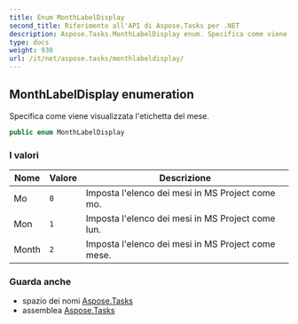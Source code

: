 ```yaml
---
title: Enum MonthLabelDisplay
second_title: Riferimento all'API di Aspose.Tasks per .NET
description: Aspose.Tasks.MonthLabelDisplay enum. Specifica come viene visualizzata letichetta del mese.
type: docs
weight: 930
url: /it/net/aspose.tasks/monthlabeldisplay/
---
```

## MonthLabelDisplay enumeration

Specifica come viene visualizzata l'etichetta del mese.

```csharp
public enum MonthLabelDisplay
```

### I valori

| Nome | Valore | Descrizione |
| --- | --- | --- |
| Mo | `0` | Imposta l'elenco dei mesi in MS Project come mo. |
| Mon | `1` | Imposta l'elenco dei mesi in MS Project come lun. |
| Month | `2` | Imposta l'elenco dei mesi in MS Project come mese. |

### Guarda anche

* spazio dei nomi [Aspose.Tasks](../../aspose.tasks/)
* assemblea [Aspose.Tasks](../../)


